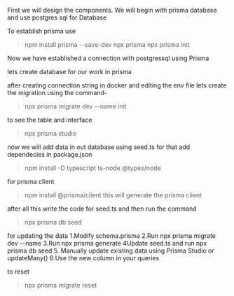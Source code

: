 First we will design the components.
We will begin with prisma database and use postgres sql for Database

To establish prisma use 
> npm install prisma --save-dev
> npx prisma
>npx prisma init

Now we have established a connection with postgressql using Prisma

lets create database for our work in prisma

after creating connection string in docker and editing the env file lets create the migration using the command-
>npx prisma migrate dev --name init

to see the table and interface 
>npx prisma studio

now we will add data in out database using seed.ts
for that add dependecies in package.json
>npm install -D typescript ts-node @types/node

for prisma client
>npm install @prisma/client 
this will generate the prisma client

after all this write the code for seed.ts and then run the command
>npx prisma db seed

for updating the data
1.Modify schema.prisma
2️.Run npx prisma migrate dev --name <migration-name>
3️.Run npx prisma generate
4️Update seed.ts and run npx prisma db seed
5. Manually update existing data using Prisma Studio or updateMany()
6️.Use the new column in your queries

to reset
>npx prisma migrate reset

